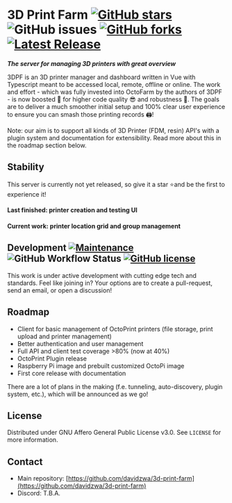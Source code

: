 # 3D Print Farm [![GitHub stars](https://img.shields.io/github/stars/davidzwa/3d-print-farm)](https://github.com/davidzwa/3d-print-farm/stargazers) ![GitHub issues](https://img.shields.io/github/issues/davidzwa/3d-print-farm?color=green) [![GitHub forks](https://img.shields.io/github/forks/davidzwa/3d-print-farm)](https://github.com/davidzwa/3d-print-farm/network) [![Latest Release](https://img.shields.io/github/release/davidzwa/3d-print-farm)](https://img.shields.io/github/v/tag/davidzwa/3d-print-farm?sort=date) 

**_The server for managing 3D printers with great overview_**

3DPF is an 3D printer manager and dashboard written in Vue with Typescript meant to be accessed local, remote, offline or online. The work and effort - which was fully invested into OctoFarm by the authors of 3DPF - is now boosted 🚀 for higher code quality 😎 and robustness 💪. The goals are to deliver a much smoother initial setup and 100% clear user experience to ensure you can smash those printing records 🖨️!

Note: our aim is to support all kinds of 3D Printer (FDM, resin) API's with a plugin system and documentation for extensibility. Read more about this in the roadmap section below.

<!--  ![Docker Pulls](https://img.shields.io/docker/pulls/davidzwa/3d-print-farm) -->
<!-- ![GitHub release (latest by date)](https://img.shields.io/github/downloads/davidzwa/3d-print-farm/latest/total) -->

## Stability

This server is currently not yet released, so give it a star ⭐and be the first to experience it! 

#### Last finished: printer creation and testing UI
#### Current work: printer location grid and group management

## Development [![Maintenance](https://img.shields.io/badge/Maintained%3F-yes-green.svg)](https://GitHub.com/davidzwa/3d-print-farm/graphs/commit-activity) ![GitHub Workflow Status](https://img.shields.io/github/workflow/status/davidzwa/3d-print-farm/Node.js%20CI/development) [![GitHub license](https://img.shields.io/github/license/davidzwa/3d-print-farm)](https://github.com/davidzwa/3d-print-farm/blob/master/LICENSE.txt)

This work is under active development with cutting edge tech and standards. Feel like joining in? Your options are to create a pull-request, send an email, or open a discussion!

## Roadmap

- Client for basic management of OctoPrint printers (file storage, print upload and printer management)
- Better authentication and user management
- Full API and client test coverage >80% (now at 40%)
- OctoPrint Plugin release
- Raspberry Pi image and prebuilt customized OctoPi image
- First core release with documentation

There are a lot of plans in the making (f.e. tunneling, auto-discovery, plugin system,  etc.), which will be announced as we go!

## License
Distributed under GNU Affero General Public License v3.0. See `LICENSE` for more information.

## Contact
- Main repository: [https://github.com/davidzwa/3d-print-farm](https://github.com/davidzwa/3d-print-farm)
- Discord: T.B.A.
